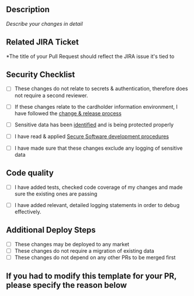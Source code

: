 
## Description
*Describe your changes in detail*

## Related JIRA Ticket
*The title of your Pull Request should reflect the JIRA issue it's tied to

## Security Checklist

- [ ] These changes do not relate to secrets & authentication, therefore does not require a second reviewer.
- [ ] If these changes relate to the cardholder information environment, I have followed the [change & release process](https://minnatechnologies.atlassian.net/wiki/spaces/DEV/pages/1300037707/Cardholder+Data+Environment+Change+and+release+process)
- [ ] Sensitive data has been [identified](https://minnatechnologies.atlassian.net/wiki/spaces/MT/pages/120029258/Data+classification+and+records+management+standard) and is being protected properly
- [ ] I have read & applied [Secure Software development procedures](https://minnatechnologies.atlassian.net/wiki/spaces/MT/pages/1293058097/Software+development+policy#Secure-software-development-procedures)
- [ ] I have made sure that these changes exclude any logging of sensitive data


## Code quality

- [ ] I have added tests, checked code coverage of my changes and made sure the existing ones are passing
- [ ] I have added relevant, detailed logging statements in order to debug effectively.


## Additional Deploy Steps

- [ ] These changes may be deployed to any market
- [ ] These changes do not require a migration of existing data
- [ ] These changes do not depend on any other PRs to be merged first

## If you had to modify this template for your PR, please specify the reason below
